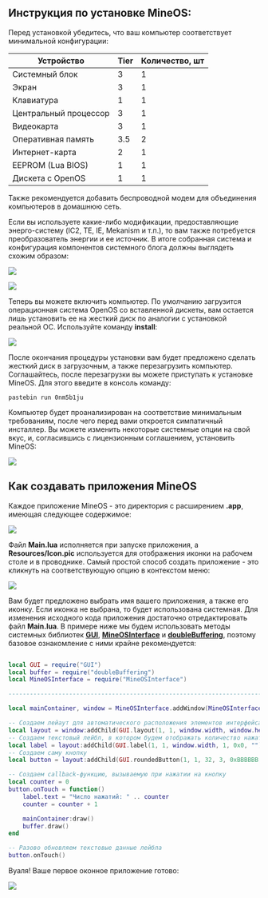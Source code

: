 Инструкция по установке MineOS:
-----------------------------------------------------------

Перед установкой убедитесь, что ваш компьютер соответствует минимальной конфигурации:

| Устройство | Tier | Количество, шт |
| ----- | ----- | ----- |
| Системный блок | 3 | 1 |
| Экран | 3 | 1 |
| Клавиатура | 1 | 1 |
| Центральный процессор | 3 | 1 |
| Видеокарта | 3 | 1 |
| Оперативная память | 3.5 | 2 |
| Интернет-карта | 2 | 1 |
| EEPROM (Lua BIOS) | 1 | 1 |
| Дискета с OpenOS | 1 | 1 |

Также рекомендуется добавить беспроводной модем для объединения компьютеров в домашнюю сеть.

Если вы используете какие-либо модификации, предоставляющие энерго-систему (IC2, TE, IE, Mekanism и т.п.), то вам также потребуется преобразователь энергии и ее источник. В итоге собранная система и конфигурация компонентов системного блога должны выглядеть схожим образом:

![](https://i.imgur.com/5O5dDSQ.png?1)

![](https://i.imgur.com/fIAa6m8.png?1)

Теперь вы можете включить компьютер. По умолчанию загрузится операционная система OpenOS со вставленной дискеты, вам остается лишь установить ее на жесткий диск по аналогии с установкой реальной ОС. Используйте команду **install**:

![](https://i.imgur.com/lpwwQD4.png?1)

После окончания процедуры установки вам будет предложено сделать жесткий диск в загрузочным, а также перезагрузить компьютер. Соглашайтесь, после перезагрузки вы можете приступать к установке MineOS. Для этого введите в консоль команду:

    pastebin run 0nm5b1ju

Компьютер будет проанализирован на соответствие минимальным требованиям, после чего перед вами откроется симпатичный инсталлер. Вы можете изменить некоторые системные опции на свой вкус, и, согласившись с лицензионным соглашением, установить MineOS:

![](https://i.imgur.com/tN9ua0J.gif)

Как создавать приложения MineOS
-----------------------------------------------------------

Каждое приложение MineOS - это директория с расширением **.app**, имеющая следующее содержимое:

![](https://i.imgur.com/1yEmSUo.png)

Файл **Main.lua** исполняется при запуске приложения, а **Resources/Icon.pic** используется для отображения иконки на рабочем столе и в проводнике. Самый простой способ создать приложение - это кликнуть на соответствующую опцию в контекстом меню:

![](https://i.imgur.com/S16oFce.png)

Вам будет предложено выбрать имя вашего приложения, а также его иконку. Если иконка не выбрана, то будет использована системная. Для изменения исходного кода приложения достаточно отредактировать файл **Main.lua**. В примере ниже мы будем использовать методы системных библиотек **[GUI](https://github.com/IgorTimofeev/OpenComputers/blob/master/Documentation/GUI.md)**, **[MineOSInterface](https://github.com/IgorTimofeev/OpenComputers/blob/master/Documentation/MineOSInterface.md)** и **[doubleBuffering](https://github.com/IgorTimofeev/OpenComputers/blob/master/Documentation/doubleBuffering.md)**, поэтому базовое ознакомление с ними крайне рекомендуется:

```lua

local GUI = require("GUI")
local buffer = require("doubleBuffering")
local MineOSInterface = require("MineOSInterface")

------------------------------------------------------------------------------------------------------

local mainContainer, window = MineOSInterface.addWindow(MineOSInterface.filledWindow(1, 1, 88, 26, 0xF0F0F0))

-- Создаем лейаут для автоматического расположения элементов интерфейса
local layout = window:addChild(GUI.layout(1, 1, window.width, window.height, 1, 1))
-- Создаем текстовый лейбл, в котором будем отображать количество нажатий на кнопку
local label = layout:addChild(GUI.label(1, 1, window.width, 1, 0x0, "")):setAlignment(GUI.alignment.horizontal.center, GUI.alignment.vertical.top)
-- Создаем саму кнопку
local button = layout:addChild(GUI.roundedButton(1, 1, 32, 3, 0xBBBBBB, 0xFFFFFF, 0x999999, 0xFFFFFF, "Нажми на меня"))

-- Создаем callback-функцию, вызываемую при нажатии на кнопку
local counter = 0
button.onTouch = function()
	label.text = "Число нажатий: " .. counter
	counter = counter + 1

	mainContainer:draw()
	buffer.draw()
end

-- Разово обновляем текстовые данные лейбла
button.onTouch()
```

Вуаля! Ваше первое оконное приложение готово:

![](https://i.imgur.com/vNhLcbX.gif)